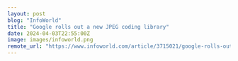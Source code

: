 ```yaml
---
layout: post
blog: "InfoWorld"
title: "Google rolls out a new JPEG coding library"
date: 2024-04-03T22:55:00Z
image: images/infoworld.png
remote_url: "https://www.infoworld.com/article/3715021/google-rolls-out-a-new-jpeg-coding-library.html#tk.rss_applicationdevelopment"
---
```

